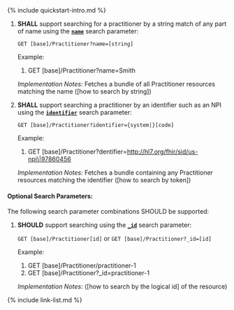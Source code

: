 

<!-- Source = /Users/ehaas/Documents/FHIR/US-Core/input/. This file is generated by SearchParameterMakerR4.ipynb Do not edit directly. -->{% include quickstart-intro.md %}



1. **SHALL** support searching for a practitioner by a string match of any part of name using the **[`name`](SearchParameter-us-core-practitioner-name.html)** search parameter:

    `GET [base]/Practitioner?name=[string]`

    Example:
    
      1. GET [base]/Practitioner?name=Smith

    *Implementation Notes:* Fetches a bundle of all Practitioner resources matching the name ([how to search by string])

1. **SHALL** support searching a practitioner by an identifier such as an NPI using the **[`identifier`](SearchParameter-us-core-practitioner-identifier.html)** search parameter:

    `GET [base]/Practitioner?identifier={system|}[code]`

    Example:
    
      1. GET [base]/Practitioner?dentifier=http://hl7.org/fhir/sid/us-npi\|97860456

    *Implementation Notes:* Fetches a bundle containing any Practitioner resources matching the identifier ([how to search by token])


#### Optional Search Parameters:

The following search parameter combinations SHOULD be supported:

1. **SHOULD** support searching using the **[`_id`](SearchParameter-us-core-practitioner-id.html)** search parameter:

    `GET [base]/Practitioner[id]` or `GET [base]/Practitioner?_id=[id]`

    Example:
    
      1. GET [base]/Practitioner/practitioner-1
      1. GET [base]/Practitioner?_id=practitioner-1

      *Implementation Notes:*  ([how to search by the logical id] of the resource)



{% include link-list.md %}